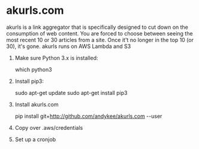# akurls.com
akurls is a link aggregator that is specifically designed to cut down on the consumption of web content. You are forced to choose between seeing the most recent 10 or 30 articles from a site. Once it't no longer in the top 10 (or 30), it's gone. akurls runs on AWS Lambda and S3

1. Make sure Python 3.x is installed:

   which python3
   
2. Install pip3:

   sudo apt-get update
   sudo apt-get install pip3
   
3. Install akurls.com

   pip install git+http://github.com/andykee/akurls.com --user

4. Copy over .aws/credentials

5. Set up a cronjob
